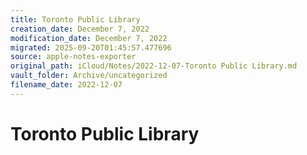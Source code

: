 ```yaml
---
title: Toronto Public Library
creation_date: December 7, 2022
modification_date: December 7, 2022
migrated: 2025-09-20T01:45:57.477696
source: apple-notes-exporter
original_path: iCloud/Notes/2022-12-07-Toronto Public Library.md
vault_folder: Archive/uncategorized
filename_date: 2022-12-07
---
```



# Toronto Public Library

